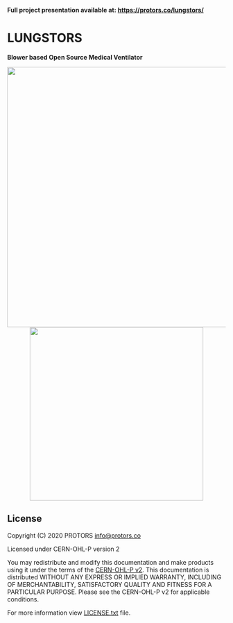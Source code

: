 **Full project presentation available at: https://protors.co/lungstors/**

# LUNGSTORS
**Blower based Open Source Medical Ventilator**

<p align="center">
  <a href="https://protors.co/lungstors/"><img src="https://protors.co/lungstors/img/lungstors.png" width="600"></a>
  <a href="https://protors.co/lungstors/"><img src="https://protors.co/lungstors/img/logo-full.svg" width="400"></a>
</p>

## License
Copyright (C) 2020 PROTORS  <info@protors.co>

Licensed under CERN-OHL-P version 2

You may redistribute and modify this documentation and make products
using it under the terms of the [CERN-OHL-P v2](https://ohwr.org/project/cernohl/wikis/Documents/CERN-OHL-version-2).
This documentation is distributed WITHOUT ANY EXPRESS OR IMPLIED
WARRANTY, INCLUDING OF MERCHANTABILITY, SATISFACTORY QUALITY
AND FITNESS FOR A PARTICULAR PURPOSE. Please see the CERN-OHL-P v2
for applicable conditions.

For more information view [LICENSE.txt](./LICENSE.txt) file.
